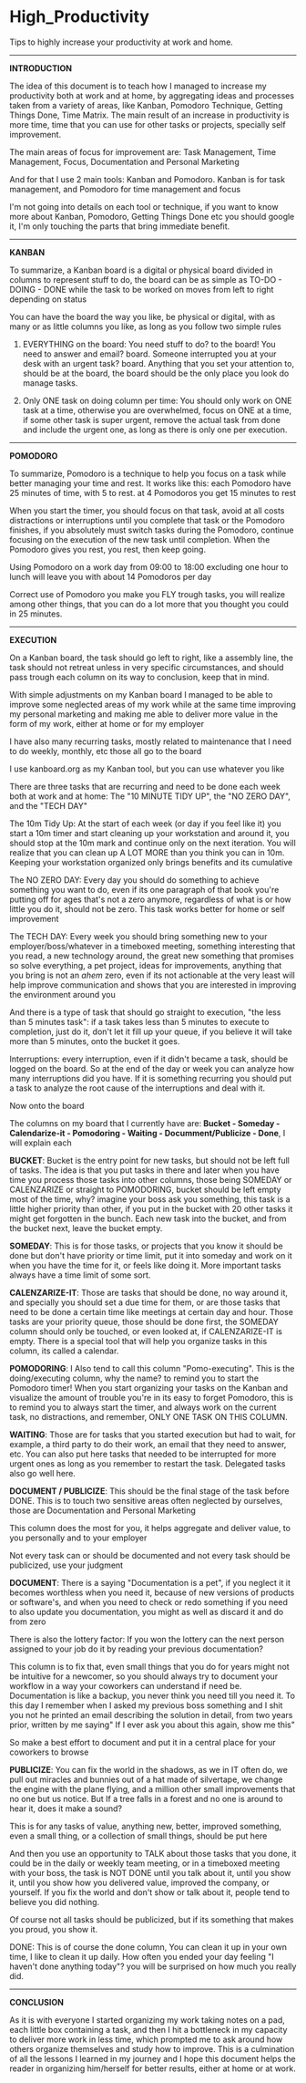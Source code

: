# High_Productivity
Tips to highly increase your productivity at work and home.

---

<b>INTRODUCTION</b>

The idea of this document is to teach how I managed to increase my productivity both at work and at home, by aggregating ideas and processes taken from a variety of areas, like Kanban, Pomodoro Technique, Getting Things Done, Time Matrix.  The main result of an increase in productivity is more time, time that you can use for other tasks or projects, specially self improvement.

The main areas of focus for improvement are: Task Management, Time Management, Focus, Documentation and Personal Marketing

And for that I use 2 main tools: Kanban and Pomodoro. Kanban is for task management, and Pomodoro for time management and focus

I'm not going into details on each tool or technique, if you want to know more about Kanban, Pomodoro, Getting Things Done etc you should google it, I'm only touching the parts that bring immediate benefit.

---

<b>KANBAN</b>

To summarize, a Kanban board is a digital or physical board divided in columns to represent stuff to do, the board can be as simple as TO-DO - DOING - DONE while the task to be worked on moves from left to right depending on status

You can have the board the way you like, be physical or digital, with as many or as little columns you like, as long as you follow two simple rules

1) EVERYTHING on the board: You need stuff to do? to the board! You need to answer and email? board. Someone interrupted you at your desk with an urgent task? board. Anything that you set your attention to, should be at the board, the board should be the only place you look do manage tasks.

2) Only ONE task on doing column per time: You should only work on ONE task at a time, otherwise you are overwhelmed, focus on ONE at a time, if some other task is super urgent, remove the actual task from done and include the urgent one, as long as there is only one per execution.

---

<b>POMODORO</b>

To summarize, Pomodoro is a technique to help you focus on a task while better managing your time and rest. It works like this: each Pomodoro have 25 minutes of time, with 5 to rest. at 4 Pomodoros you get 15 minutes to rest

When you start the timer, you should focus on that task, avoid at all costs distractions or interruptions until you complete that task or the Pomodoro finishes, if you absolutely must switch tasks during the Pomodoro, continue focusing on the execution of the new task until completion. When the Pomodoro gives you rest, you rest, then keep going.

Using Pomodoro on a work day from 09:00 to 18:00 excluding one hour to lunch will leave you with about 14 Pomodoros per day

Correct use of Pomodoro you make you FLY trough tasks, you will realize among other things, that you can do a lot more that you thought you could in 25 minutes.

---

<b>EXECUTION</b>

On a Kanban board, the task should go left to right, like a assembly line, the task should not retreat unless in very specific circumstances, and should pass trough each column on its way to conclusion, keep that in mind.

With simple adjustments on my Kanban board I managed to be able to improve some neglected areas of my work while at the same time improving my personal marketing and making me able to deliver more value in the form of my work, either at home or for my employer

I have also many recurring tasks, mostly related to maintenance that I need to do weekly, monthly, etc those all go to the board

I use kanboard.org as my Kanban tool, but you can use whatever you like

There are three tasks that are recurring and need to be done each week both at work and at home: The "10 MINUTE TIDY UP", the "NO ZERO DAY", and the "TECH DAY"

The 10m Tidy Up: At the start of each week (or day if you feel like it) you start a 10m timer and start cleaning up your workstation and around it, you should stop at the 10m mark and continue only on the next iteration. You will realize that you can clean up A LOT MORE than you think you can in 10m. Keeping your workstation organized only brings benefits and its cumulative

The NO ZERO DAY: Every day you should do something to achieve something you want to do, even if its one paragraph of that book you're putting off for ages that's not a zero anymore, regardless of what is or how little you do it, should not be zero. This task works better for home or self improvement

The TECH DAY: Every week you should bring something new to your employer/boss/whatever in a timeboxed meeting, something interesting that you read, a new technology around, the great new something that promises so solve everything, a pet project, ideas for improvements, anything that you bring is not an *ahem* zero, even if its not actionable at the very least will help improve communication and shows that you are interested in improving the environment around you

And there is a type of task that should go straight to execution, "the less than 5 minutes task": if a task takes less than 5 minutes to execute to completion, just do it, don't let it fill up your queue, if you believe it will take more than 5 minutes, onto the bucket it goes.

Interruptions: every interruption, even if it didn't became a task, should be logged on the board. So at the end of the day or week you can analyze how many interruptions did you have. If it is something recurring you should put a task to analyze the root cause of the interruptions and deal with it.

Now onto the board

The columns on my board that I currently have are:<b> Bucket - Someday - Calendarize-it - Pomodoring - Waiting - Documment/Publicize - Done</b>, I will explain each

<b>BUCKET</b>: Bucket is the entry point for new tasks, but should not be left full of tasks. The idea is that you put tasks in there and later when you have time you process those tasks into other columns, those being SOMEDAY or CALENZARIZE or straight to POMODORING, bucket should be left empty most of the time, why? imagine your boss ask you something, this task is a little higher priority than other, if you put in the bucket with 20 other tasks it might get forgotten in the bunch. Each new task into the bucket, and from the bucket next, leave the bucket empty.

<b>SOMEDAY</b>: This is for those tasks, or projects that you know it should be done but don't have priority or time limit, put it into someday and work on it when you have the time for it, or feels like doing it. More important tasks always have a time limit of some sort.

<b>CALENZARIZE-IT</b>: Those are tasks that should be done, no way around it, and specially you should set a due time for them, or are those tasks that need to be done a certain time like meetings at certain day and hour. Those tasks are your priority queue, those should be done first, the SOMEDAY column should only be touched, or even looked at, if CALENZARIZE-IT is empty. There is a special tool that will help you organize tasks in this column, its called a calendar.

<b>POMODORING</b>: I Also tend to call this column "Pomo-executing". This is the doing/executing column, why the name? to remind you to start the Pomodoro timer! When you start organizing your tasks on the Kanban and visualize the amount of trouble you're in its easy to forget Pomodoro, this is to remind you to always start the timer, and always work on the current task, no distractions, and remember, ONLY ONE TASK ON THIS COLUMN.

<b>WAITING</b>: Those are for tasks that you started execution but had to wait, for example, a third party to do their work, an email that they need to answer, etc. You can also put here tasks that needed to be interrupted for more urgent ones as long as you remember to restart the task. Delegated tasks also go well here.

<b>DOCUMENT / PUBLICIZE</b>: This should be the final stage of the task before DONE. This is to touch two sensitive areas often neglected by ourselves, those are Documentation and Personal Marketing

This column does the most for you, it helps aggregate and deliver value, to you personally and to your employer

Not every task can or should be documented and not every task should be publicized, use your judgment

<b>DOCUMENT</b>: There is a saying "Documentation is a pet", if you neglect it it becomes worthless when you need it, because of new versions of products or software's, and when you need to check or redo something if you need to also update you documentation, you might as well as discard it and do from zero

There is also the lottery factor: If you won the lottery can the next person assigned to your job do it by reading your previous documentation?

This column is to fix that, even small things that you do for years might not be intuitive for a newcomer, so you should always try to document your workflow in a way your coworkers can understand if need be. Documentation is like a backup, you never think you need till you need it. To this day I remember when I asked my previous boss something and I shit you not he printed an email describing the solution in detail, from two years prior, written by me saying" If I ever ask you about this again, show me this"

So make a best effort to document and put it in a central place for your coworkers to browse

<b>PUBLICIZE</b>: You can fix the world in the shadows, as we in IT often do, we pull out miracles and bunnies out of a hat made of silvertape, we change the engine with the plane flying, and a million other small improvements that no one but us notice. But If a tree falls in a forest and no one is around to hear it, does it make a sound?

This is for any tasks of value, anything new, better, improved something, even a small thing, or a collection of small things, should be put here

And then you use an opportunity to TALK about those tasks that you done, it could be in the daily or weekly team meeting, or in a timeboxed meeting with your boss, the task is NOT DONE until you talk about it, until you show it, until you show how you delivered value, improved the company, or yourself. If you fix the world and don't show or talk about it, people tend to believe you did nothing.

Of course not all tasks should be publicized, but if its something that makes you proud, you show it.

DONE: This is of course the done column, You can clean it up in your own time, I like to clean it up daily. How often you ended your day feeling "I haven't done anything today"? you will be surprised on how much you really did.


---

<b>CONCLUSION</b>

As it is with everyone I started organizing my work taking notes on a pad, each little box containing a task, and then I hit a bottleneck in my capacity to deliver more work in less time, which prompted me to ask around how others organize themselves and study how to improve. This is a culmination of all the lessons I learned in my journey and I hope this document helps the reader in organizing him/herself for better results, either at home or at work.
